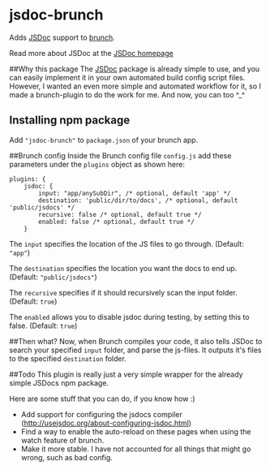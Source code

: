 # jsdoc-brunch
Adds [JSDoc](https://npmjs.org/package/jsdoc) support to [brunch](http://brunch.io).

Read more about JSDoc at the [JSDoc homepage](http://usejsdoc.org)

##Why this package
The [JSDoc](https://npmjs.org/package/jsdoc) package is already simple to use, and you can easily implement it in your own automated build config script files. However, I wanted an even more simple and automated workflow for it, so I made a brunch-plugin to do the work for me. And now, you can too ^_^

## Installing npm package
Add `"jsdoc-brunch"` to `package.json` of your brunch app.

##Brunch config
Inside the Brunch config file `config.js` add these parameters under the `plugins` object as shown here:
```
plugins: {
    jsdoc: {
        input: "app/anySubDir", /* optional, default 'app' */
        destination: 'public/dir/to/docs', /* optional, default 'public/jsdocs' */
        recursive: false /* optional, default true */
        enabled: false /* optional, default true */
    }
```

The `input` specifies the location of the JS files to go through. (Default: `"app"`)

The `destination` specifies the location you want the docs to end up. (Default: `"public/jsdocs"`)

The `recursive` specifies if it should recursively scan the input folder. (Default: `true`)

The `enabled` allows you to disable jsdoc during testing, by setting this to false. (Default: `true`)

##Then what?
Now, when Brunch compiles your code, it also tells JSDoc to search your specified `input` folder, and parse the js-files. It outputs it's files to the specified `destination` folder.

##Todo
This plugin is really just a very simple wrapper for the already simple JSDocs npm package. 

Here are some stuff that you can do, if you know how :)

* Add support for configuring the jsdocs compiler (http://usejsdoc.org/about-configuring-jsdoc.html)
* Find a way to enable the auto-reload on these pages when using the watch feature of brunch.
* Make it more stable. I have not accounted for all things that might go wrong, such as bad config.

